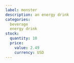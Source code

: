 ```yaml
---
label: monster
description: an energy drink
categories:
  beverage
  energy drink
stock:
  quantity: 10
  price:
    value: 2.49
    currency: USD
---
```

